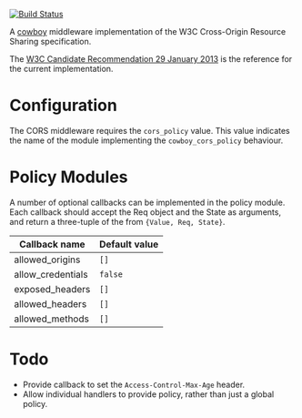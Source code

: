 [![Build Status](https://travis-ci.org/danielwhite/cowboy_cors.png?branch=master)](https://travis-ci.org/danielwhite/cowboy_cors)

A [cowboy](https://github.com/extend/cowboy) middleware implementation
of the W3C Cross-Origin Resource Sharing specification.

The [W3C Candidate Recommendation 29 January
2013](http://www.w3.org/TR/2013/CR-cors-20130129/) is the reference
for the current implementation.

# Configuration

The CORS middleware requires the `cors_policy` value.  This value
indicates the name of the module implementing the `cowboy_cors_policy`
behaviour.

# Policy Modules

A number of optional callbacks can be implemented in the policy
module.  Each callback should accept the Req object and the State as
arguments, and return a three-tuple of the from `{Value, Req, State}`.

| Callback name          | Default value             |
| ---------------------- | ------------------------- |
| allowed_origins        | `[]`                      |
| allow_credentials      | `false`                   |
| exposed_headers        | `[]`                      |
| allowed_headers        | `[]`                      |
| allowed_methods        | `[]`                      |

# Todo


* Provide callback to set the `Access-Control-Max-Age` header.
* Allow individual handlers to provide policy, rather than just a
  global policy.
